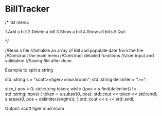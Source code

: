 # BillTracker

/*
1st menu:

1.Add a bill
2.Delete a bill
3.Show a bill
4.Show all bills
5.Quit

*/


//Read a file
//Initialize an array of Bill and populate date from the file
//Construct the main menu
//Construct detailed functions
//User input and validation
//Saving file after done


Example to split a string

std::string s = "scott>=tiger>=mushroom";
std::string delimiter = ">=";

size_t pos = 0;
std::string token;
while ((pos = s.find(delimiter)) != std::string::npos) {
    token = s.substr(0, pos);
    std::cout << token << std::endl;
    s.erase(0, pos + delimiter.length());
}
std::cout << s << std::endl;

Output:
scott
tiger
mushroom
